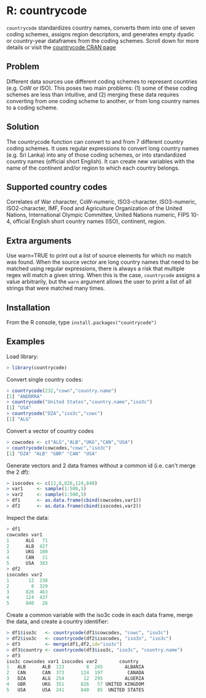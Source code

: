 R: countrycode
==============

`countrycode` standardizes country names, converts them into one of seven coding schemes, assigns region descriptors, and generates empty dyadic or country-year dataframes from the coding schemes. Scroll down for more details or visit the [countrycode CRAN page](http://cran.r-project.org/web/packages/countrycode/index.html)

Problem
-------

Different data sources use different coding schemes to represent countries (e.g. CoW or ISO). This poses two main problems: (1) some of these coding schemes are less than intuitive, and (2) merging these data requires converting from one coding scheme to another, or from long country names to a coding scheme.

Solution
--------

The countrycode function can convert to and from 7 different country coding schemes. It uses regular expressions to convert long country names (e.g. Sri Lanka) into any of those coding schemes, or into standardized country names (official short English). It can create new variables with the name of the continent and/or region to which each country belongs.

Supported country codes
-----------------------

Correlates of War character, CoW-numeric, ISO3-character, ISO3-numeric, ISO2-character, IMF, Food and Agriculture Organization of the United Nations, International Olympic Committee, United Nations numeric, FIPS 10-4, official English short country names (ISO), continent, region.

Extra arguments
---------------

Use warn=TRUE to print out a list of source elements for which no match was found. When the source vector are long country names that need to be matched using regular expressions, there is always a risk that multiple regex will match a given string. When this is the case, `countrycode` assigns a value arbitrarily, but the `warn` argument allows the user to print a list of all strings that were matched many times.

Installation
------------

From the R console, type ``install.packages("countrycode")``

Examples
--------

Load library:

```R
> library(countrycode)
```

Convert single country codes:

```R
> countrycode(232,"cown","country.name")
[1] "ANDORRA"
> countrycode("United States","country.name","iso3c")
[1] "USA"
> countrycode("DZA","iso3c","cowc")
[1] "ALG"
```

Convert a vector of country codes

```R
> cowcodes <- c("ALG","ALB","UKG","CAN","USA")
> countrycode(cowcodes,"cowc","iso3c")
[1] "DZA" "ALB" "GBR" "CAN" "USA"
```

Generate vectors and 2 data frames without a common id (i.e. can't merge the 2 df):

```R
> isocodes <- c(12,8,826,124,840)
> var1     <- sample(1:500,5)
> var2     <- sample(1:500,5)
> df1      <- as.data.frame(cbind(cowcodes,var1))
> df2      <- as.data.frame(cbind(isocodes,var2))
```

Inspect the data:

```R
> df1
cowcodes var1
1      ALG   71
2      ALB  427
3      UKG  180
4      CAN   21
5      USA  383
> df2
isocodes var2
1       12  238
2        8  329
3      826  463
4      124  437
5      840   26
```

Create a common variable with the iso3c code in each data frame, merge the data, and create a country identifier:

```R
> df1$iso3c   <- countrycode(df1$cowcodes, "cowc", "iso3c")
> df2$iso3c   <- countrycode(df2$isocodes, "iso3n", "iso3c")
> df3         <- merge(df1,df2,id="iso3c")
> df3$country <- countrycode(df3$iso3c, "iso3c", "country.name")
> df3
iso3c cowcodes var1 isocodes var2        country
1   ALB      ALB  113        8  245        ALBANIA
2   CAN      CAN  373      124  197         CANADA
3   DZA      ALG  254       12  295        ALGERIA
4   GBR      UKG  351      826   57 UNITED KINGDOM
5   USA      USA  241      840   85  UNITED STATES
```
